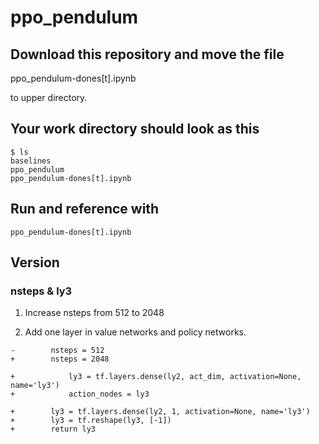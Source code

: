 # ppo_pendulum

## Download this repository and move the file

ppo_pendulum-dones[t].ipynb

to upper directory.


## Your work directory should look as this
```
$ ls
baselines
ppo_pendulum
ppo_pendulum-dones[t].ipynb
```

## Run and reference with

```
ppo_pendulum-dones[t].ipynb
```

## Version

### nsteps & ly3

1. Increase nsteps from 512 to 2048

2. Add one layer in value networks and policy networks.

```
-        nsteps = 512
+        nsteps = 2048

+            ly3 = tf.layers.dense(ly2, act_dim, activation=None, name='ly3')
+            action_nodes = ly3

+        ly3 = tf.layers.dense(ly2, 1, activation=None, name='ly3')
+        ly3 = tf.reshape(ly3, [-1])
+        return ly3
```